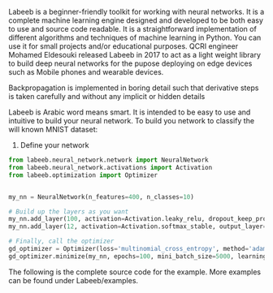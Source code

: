Labeeb is a beginner-friendly toolkit for working with neural networks. It is a complete machine learning engine designed and developed to be both easy to use and source code readable. It is a straightforward implementation of different algorithms and techniques of machine learning in Python. You can use it for small projects and/or educational purposes. QCRI engineer Mohamed Eldesouki released Labeeb in 2017 to act as a light weight library to build deep neural networks for the pupose deploying on edge devices such as Mobile phones and wearable devices.

Backpropagation is implemented in boring detail such that derivative steps is taken carefully and without any implicit or hidden 
details

Labeeb is Arabic word means smart. It is intended to be easy to use and intuitive to build your neural network.
To build you network to classify the will known MNIST dataset:
1. Define your network
```python
from labeeb.neural_network.network import NeuralNetwork
from labeeb.neural_network.activations import Activation
from labeeb.optimization import Optimizer


my_nn = NeuralNetwork(n_features=400, n_classes=10)

# Build up the layers as you want
my_nn.add_layer(100, activation=Activation.leaky_relu, dropout_keep_prob=1)    
my_nn.add_layer(12, activation=Activation.softmax_stable, output_layer=True)

# Finally, call the optimizer
gd_optimizer = Optimizer(loss='multinomial_cross_entropy', method='adam') # gd-with-momentum gradient-descent rmsprop adam
gd_optimizer.minimize(my_nn, epochs=100, mini_batch_size=5000, learning_rate=.1, regularization_parameter=0, dataset=mnist)
```

The following is the complete source code for the example. More examples can be found under Labeeb/examples.


